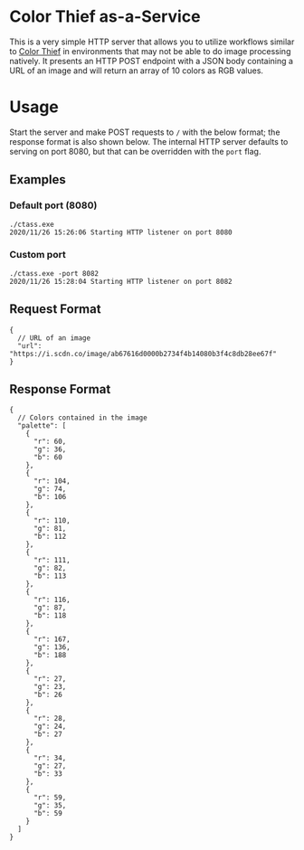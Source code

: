 # Color Thief as-a-Service
This is a very simple HTTP server that allows you to utilize workflows similar to [Color Thief](https://lokeshdhakar.com/projects/color-thief/)
in environments that may not be able to do image processing natively. It presents an HTTP POST endpoint with a JSON
body containing a URL of an image and will return an array of 10 colors as RGB values.

# Usage
Start the server and make POST requests to `/` with the below format; the response format is also shown below. The 
internal HTTP server defaults to serving on port 8080, but that can be overridden with the `port` flag.

## Examples
### Default port (8080)
```
./ctass.exe
2020/11/26 15:26:06 Starting HTTP listener on port 8080
```

### Custom port
```
./ctass.exe -port 8082
2020/11/26 15:28:04 Starting HTTP listener on port 8082
```

## Request Format
```json5
{
  // URL of an image
  "url": "https://i.scdn.co/image/ab67616d0000b2734f4b14080b3f4c8db28ee67f"
}
```

## Response Format
```json5
{
  // Colors contained in the image
  "palette": [
    {
      "r": 60,
      "g": 36,
      "b": 60
    },
    {
      "r": 104,
      "g": 74,
      "b": 106
    },
    {
      "r": 110,
      "g": 81,
      "b": 112
    },
    {
      "r": 111,
      "g": 82,
      "b": 113
    },
    {
      "r": 116,
      "g": 87,
      "b": 118
    },
    {
      "r": 167,
      "g": 136,
      "b": 188
    },
    {
      "r": 27,
      "g": 23,
      "b": 26
    },
    {
      "r": 28,
      "g": 24,
      "b": 27
    },
    {
      "r": 34,
      "g": 27,
      "b": 33
    },
    {
      "r": 59,
      "g": 35,
      "b": 59
    }
  ]
}
```